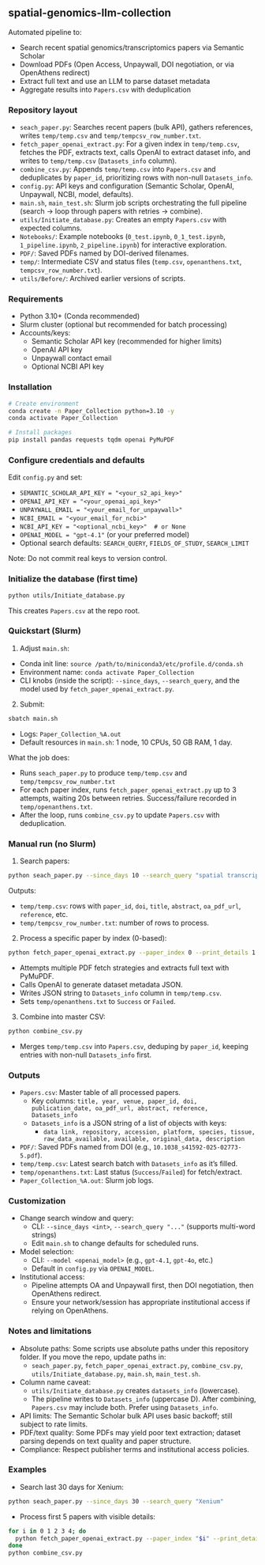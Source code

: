 ## spatial-genomics-llm-collection

Automated pipeline to:
- Search recent spatial genomics/transcriptomics papers via Semantic Scholar
- Download PDFs (Open Access, Unpaywall, DOI negotiation, or via OpenAthens redirect)
- Extract full text and use an LLM to parse dataset metadata
- Aggregate results into `Papers.csv` with deduplication

### Repository layout
- `seach_paper.py`: Searches recent papers (bulk API), gathers references, writes `temp/temp.csv` and `temp/tempcsv_row_number.txt`.
- `fetch_paper_openai_extract.py`: For a given index in `temp/temp.csv`, fetches the PDF, extracts text, calls OpenAI to extract dataset info, and writes to `temp/temp.csv` (`Datasets_info` column).
- `combine_csv.py`: Appends `temp/temp.csv` into `Papers.csv` and deduplicates by `paper_id`, prioritizing rows with non-null `Datasets_info`.
- `config.py`: API keys and configuration (Semantic Scholar, OpenAI, Unpaywall, NCBI, model, defaults).
- `main.sh`, `main_test.sh`: Slurm job scripts orchestrating the full pipeline (search → loop through papers with retries → combine).
- `utils/Initiate_database.py`: Creates an empty `Papers.csv` with expected columns.
- `Notebooks/`: Example notebooks (`0_test.ipynb`, `0_1_test.ipynb`, `1_pipeline.ipynb`, `2_pipeline.ipynb`) for interactive exploration.
- `PDF/`: Saved PDFs named by DOI-derived filenames.
- `temp/`: Intermediate CSV and status files (`temp.csv`, `openanthens.txt`, `tempcsv_row_number.txt`).
- `utils/Before/`: Archived earlier versions of scripts.

### Requirements
- Python 3.10+ (Conda recommended)
- Slurm cluster (optional but recommended for batch processing)
- Accounts/keys:
  - Semantic Scholar API key (recommended for higher limits)
  - OpenAI API key
  - Unpaywall contact email
  - Optional NCBI API key

### Installation
```bash
# Create environment
conda create -n Paper_Collection python=3.10 -y
conda activate Paper_Collection

# Install packages
pip install pandas requests tqdm openai PyMuPDF
```

### Configure credentials and defaults
Edit `config.py` and set:
- `SEMANTIC_SCHOLAR_API_KEY = "<your_s2_api_key>"`
- `OPENAI_API_KEY = "<your_openai_api_key>"`
- `UNPAYWALL_EMAIL = "<your_email_for_unpaywall>"`
- `NCBI_EMAIL = "<your_email_for_ncbi>"`
- `NCBI_API_KEY = "<optional_ncbi_key>"  # or None`
- `OPENAI_MODEL = "gpt-4.1"` (or your preferred model)
- Optional search defaults: `SEARCH_QUERY`, `FIELDS_OF_STUDY`, `SEARCH_LIMIT`

Note: Do not commit real keys to version control.

### Initialize the database (first time)
```bash
python utils/Initiate_database.py
```
This creates `Papers.csv` at the repo root.

### Quickstart (Slurm)
1) Adjust `main.sh`:
- Conda init line: `source /path/to/miniconda3/etc/profile.d/conda.sh`
- Environment name: `conda activate Paper_Collection`
- CLI knobs (inside the script): `--since_days`, `--search_query`, and the model used by `fetch_paper_openai_extract.py`.

2) Submit:
```bash
sbatch main.sh
```
- Logs: `Paper_Collection_%A.out`
- Default resources in `main.sh`: 1 node, 10 CPUs, 50 GB RAM, 1 day.

What the job does:
- Runs `seach_paper.py` to produce `temp/temp.csv` and `temp/tempcsv_row_number.txt`
- For each paper index, runs `fetch_paper_openai_extract.py` up to 3 attempts, waiting 20s between retries. Success/failure recorded in `temp/openanthens.txt`.
- After the loop, runs `combine_csv.py` to update `Papers.csv` with deduplication.

### Manual run (no Slurm)
1) Search papers:
```bash
python seach_paper.py --since_days 10 --search_query "spatial transcriptomics"
```
Outputs:
- `temp/temp.csv`: rows with `paper_id`, `doi`, `title`, `abstract`, `oa_pdf_url`, `reference`, etc.
- `temp/tempcsv_row_number.txt`: number of rows to process.

2) Process a specific paper by index (0-based):
```bash
python fetch_paper_openai_extract.py --paper_index 0 --print_details 1 --model gpt-4.1
```
- Attempts multiple PDF fetch strategies and extracts full text with PyMuPDF.
- Calls OpenAI to generate dataset metadata JSON.
- Writes JSON string to `Datasets_info` column in `temp/temp.csv`.
- Sets `temp/openanthens.txt` to `Success` or `Failed`.

3) Combine into master CSV:
```bash
python combine_csv.py
```
- Merges `temp/temp.csv` into `Papers.csv`, deduping by `paper_id`, keeping entries with non-null `Datasets_info` first.

### Outputs
- `Papers.csv`: Master table of all processed papers.
  - Key columns: `title, year, venue, paper_id, doi, publication_date, oa_pdf_url, abstract, reference, Datasets_info`
  - `Datasets_info` is a JSON string of a list of objects with keys:
    - `data link, repository, accession, platform, species, tissue, raw_data_available, available, original_data, description`
- `PDF/`: Saved PDFs named from DOI (e.g., `10.1038_s41592-025-02773-5.pdf`).
- `temp/temp.csv`: Latest search batch with `Datasets_info` as it’s filled.
- `temp/openanthens.txt`: Last status (`Success`/`Failed`) for fetch/extract.
- `Paper_Collection_%A.out`: Slurm job logs.

### Customization
- Change search window and query:
  - CLI: `--since_days <int>`, `--search_query "..."` (supports multi-word strings)
  - Edit `main.sh` to change defaults for scheduled runs.
- Model selection:
  - CLI: `--model <openai_model>` (e.g., `gpt-4.1`, `gpt-4o`, etc.)
  - Default in `config.py` via `OPENAI_MODEL`.
- Institutional access:
  - Pipeline attempts OA and Unpaywall first, then DOI negotiation, then OpenAthens redirect.
  - Ensure your network/session has appropriate institutional access if relying on OpenAthens.

### Notes and limitations
- Absolute paths: Some scripts use absolute paths under this repository folder. If you move the repo, update paths in:
  - `seach_paper.py`, `fetch_paper_openai_extract.py`, `combine_csv.py`, `utils/Initiate_database.py`, `main.sh`, `main_test.sh`.
- Column name caveat:
  - `utils/Initiate_database.py` creates `datasets_info` (lowercase).
  - The pipeline writes to `Datasets_info` (uppercase D). After combining, `Papers.csv` may include both. Prefer using `Datasets_info`.
- API limits: The Semantic Scholar bulk API uses basic backoff; still subject to rate limits.
- PDF/text quality: Some PDFs may yield poor text extraction; dataset parsing depends on text quality and paper structure.
- Compliance: Respect publisher terms and institutional access policies.

### Examples
- Search last 30 days for Xenium:
```bash
python seach_paper.py --since_days 30 --search_query "Xenium"
```
- Process first 5 papers with visible details:
```bash
for i in 0 1 2 3 4; do
  python fetch_paper_openai_extract.py --paper_index "$i" --print_details 1 --model gpt-4.1
done
python combine_csv.py
```